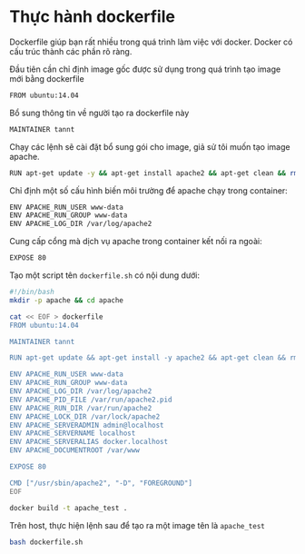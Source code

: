 # Thực hành dockerfile

Dockerfile giúp bạn rất nhiều trong quá trình làm việc với docker. Docker có cấu trúc thành các phần rõ ràng.

Đầu tiên cần chỉ định image gốc được sử dụng trong quá trình tạo image mới bằng dockerfile
```sh
FROM ubuntu:14.04
```

Bổ sung thông tin về người tạo ra dockerfile này
```sh
MAINTAINER tannt
```

Chạy các lệnh sẽ cài đặt bổ sung gói cho image, giả sử tôi muốn tạo image apache.
```sh
RUN apt-get update -y && apt-get install apache2 && apt-get clean && rm -rf /var/lib/apt/lists/*
```

Chỉ định một số cấu hình biến môi trường để apache chạy trong container:
```sh
ENV APACHE_RUN_USER www-data
ENV APACHE_RUN_GROUP www-data
ENV APACHE_LOG_DIR /var/log/apache2
```

Cung cấp cổng mà dịch vụ apache trong container kết nối ra ngoài:
```sh
EXPOSE 80
```

Tạo một script tên `dockerfile.sh` có nội dung dưới:
```sh
#!/bin/bash
mkdir -p apache && cd apache

cat << EOF > dockerfile
FROM ubuntu:14.04

MAINTAINER tannt

RUN apt-get update && apt-get install -y apache2 && apt-get clean && rm -rf /var/lib/apt/lists/*

ENV APACHE_RUN_USER www-data
ENV APACHE_RUN_GROUP www-data
ENV APACHE_LOG_DIR /var/log/apache2
ENV APACHE_PID_FILE /var/run/apache2.pid
ENV APACHE_RUN_DIR /var/run/apache2
ENV APACHE_LOCK_DIR /var/lock/apache2
ENV APACHE_SERVERADMIN admin@localhost
ENV APACHE_SERVERNAME localhost
ENV APACHE_SERVERALIAS docker.localhost
ENV APACHE_DOCUMENTROOT /var/www

EXPOSE 80

CMD ["/usr/sbin/apache2", "-D", "FOREGROUND"]
EOF

docker build -t apache_test .
```

Trên host, thực hiện lệnh sau để tạo ra một image tên là `apache_test`
```sh
bash dockerfile.sh
```
